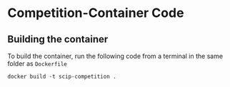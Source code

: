 # Competition-Container Code

## Building the container

To build the container, run the following code from a terminal in the same folder as `Dockerfile`

`docker build -t scip-competition .`